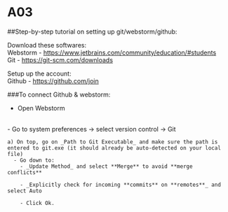 # A03

##Step-by-step tutorial on setting up git/webstorm/github:

Download these softwares:
<br>
Webstorm - https://www.jetbrains.com/community/education/#students
<br>
Git - https://git-scm.com/downloads

Setup up the account:
<br>
Github - https://github.com/join 

###To connect Github & webstorm:
- Open Webstorm
<br>
  - Go to system preferences → select version control → Git
  
    a) On top, go on _Path to Git Executable_ and make sure the path is entered to git.exe (it should already be auto-detected on your local file)
      - Go down to:
        - _Update Method_ and select **Merge** to avoid **merge conflicts**
        
        - _Explicitly check for incoming **commits** on **remotes**_ and select Auto
        
        - Click Ok. 
